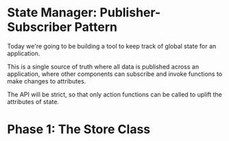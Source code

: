 # State Manager: Publisher-Subscriber Pattern

Today we're going to be building a tool to keep track of global state for an application. 

This is a single source of truth where all data is published across an application, where other components can subscribe and invoke functions to make changes to attributes.

The API will be strict, so that only action functions can be called to uplift the attributes of state.

# Phase 1: The Store Class